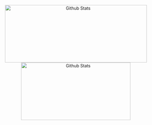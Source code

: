 <div align="center">

  <a href="https://github.com/sjclayton" style="text-decoration:none;">
  <img height="190em" width="467em" alt="Github Stats" src="https://github-readme-stats.vercel.app/api?username=sjclayton&show=prs_merged&show_icons=true&icon_color=cba6f7&bg_color=1e1e2e&hide_title=true&hide_border=true&text_color=b4befe"/><img height="190em" width="360em" alt="Github Stats" src="https://github-readme-stats.vercel.app/api/top-langs/?username=sjclayton&layout=compact&bg_color=1e1e2e&hide_title=true&hide_border=true&text_color=b4befe"/></a>
</div>

<!--
**sjclayton/sjclayton** is a ✨ _special_ ✨ repository because its `README.md` (this file) appears on your GitHub profile.

Here are some ideas to get you started:

- 🔭 I’m currently working on ...
- 🌱 I’m currently learning ...
- 👯 I’m looking to collaborate on ...
- 🤔 I’m looking for help with ...
- 💬 Ask me about ...
- 📫 How to reach me: ...
- 😄 Pronouns: ...
- ⚡ Fun fact: ...
-->
